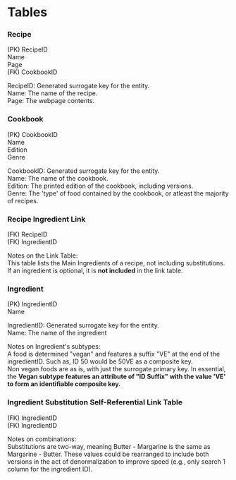 # Tables
### Recipe

(PK) RecipeID  
Name  
Page  
(FK) CookbookID   

RecipeID: Generated surrogate key for the entity.  
Name: The name of the recipe.  
Page: The webpage contents.  

### Cookbook

(PK) CookbookID  
Name  
Edition  
Genre  

CookbookID: Generated surrogate key for the entity.  
Name: The name of the cookbook.  
Edition: The printed edition of the cookbook, including versions.  
Genre: The 'type' of food contained by the cookbook, or atleast the majority of recipes.  

### Recipe Ingredient Link
(FK) RecipeID  
(FK) IngredientID  

Notes on the Link Table:  
This table lists the Main Ingredients of a recipe, not including substitutions. If an ingredient is optional, it is **not included** in the link table. 

### Ingredient
(PK) IngredientID  
Name  

IngredientID: Generated surrogate key for the entity.  
Name: The name of the ingredient

Notes on Ingredient's subtypes:  
A food is determined "vegan" and features a suffix "VE" at the end of the ingredientID. Such as, ID 50 would be 50VE as a composite key.  
Non vegan foods are as is, with just the surrogate primary key. In essential, the **Vegan subtype features an attribute of "ID Suffix" with the value 'VE' to form an identifiable composite key.**

### Ingredient Substitution Self-Referential Link Table
(FK) IngredientID  
(FK) IngredientID  

Notes on combinations:  
Substitutions are two-way, meaning Butter - Margarine is the same as Margarine - Butter. These values could be rearranged to include both versions in the act of denormalization to improve speed (e.g., only search 1 column for the ingredient ID).



